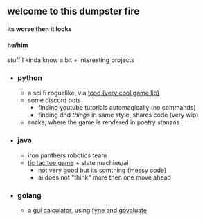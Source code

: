 ## welcome to this dumpster fire
#### its worse then it looks

#### he/him

stuff I kinda know a bit + interesting projects
- ### python
  - a sci fi roguelike, via [tcod (very cool game lib)](https://github.com/libtcod/python-tcod)
  - some discord bots
    - finding youtube tutorials automagically (no commands)
    - finding dnd *things* in same style, shares code (very wip)
  - snake, where the game is rendered in poetry stanzas
- ### java
  - iron panthers robotics team
  - [tic tac toe game](https://github.com/isaec/javatoe) + state machine/ai
    - not very good but its somthing (messy code)
    - ai does not "think" more then one move ahead
- ### golang
  - a [gui calculator](https://github.com/isaec/fyne-calculator), using [fyne](https://github.com/fyne-io/fyne) and [govaluate](https://github.com/Knetic/govaluate)
